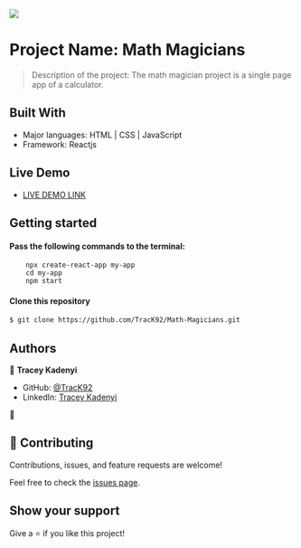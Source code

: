 ![](https://img.shields.io/badge/Microverse-blueviolet)

# Project Name: Math Magicians

> Description of the project: The math magician project is a single page app of a calculator.


## Built With

- Major languages: HTML | CSS | JavaScript 
- Framework: Reactjs

## Live Demo
- [LIVE DEMO LINK](https://math-magicks.netlify.app/)

## Getting started

#### Pass the following commands to the terminal: 
        npx create-react-app my-app
        cd my-app
        npm start

#### Clone this repository

```bash
$ git clone https://github.com/TracK92/Math-Magicians.git
```

## Authors

👤 **Tracey Kadenyi**

- GitHub: [@TracK92](https://github.com/TracK92)
- LinkedIn: [Tracey Kadenyi](https://www.linkedin.com/in/tracy-kadenyi-9bb90287)

👤
## 🤝 Contributing

Contributions, issues, and feature requests are welcome!

Feel free to check the [issues page](../../issues/).

## Show your support

Give a ⭐️ if you like this project!
